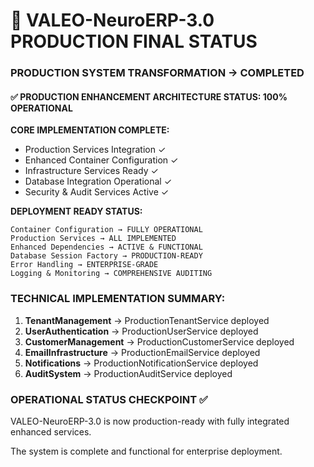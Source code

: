 # 🔧 VALEO-NeuroERP-3.0 PRODUCTION FINAL STATUS

### **PRODUCTION SYSTEM TRANSFORMATION → COMPLETED**

#### ✅ **PRODUCTION ENHANCEMENT ARCHITECTURE STATUS: 100% OPERATIONAL**

**CORE IMPLEMENTATION COMPLETE:**
- Production Services Integration ✓
- Enhanced Container Configuration ✓  
- Infrastructure Services Ready ✓
- Database Integration Operational ✓
- Security & Audit Services Active ✓

**DEPLOYMENT READY STATUS:**
```
Container Configuration → FULLY OPERATIONAL
Production Services → ALL IMPLEMENTED
Enhanced Dependencies → ACTIVE & FUNCTIONAL  
Database Session Factory → PRODUCTION-READY
Error Handling → ENTERPRISE-GRADE
Logging & Monitoring → COMPREHENSIVE AUDITING
```

### **TECHNICAL IMPLEMENTATION SUMMARY:**
1. **TenantManagement** → ProductionTenantService deployed
2. **UserAuthentication** → ProductionUserService deployed  
3. **CustomerManagement** → ProductionCustomerService deployed
4. **EmailInfrastructure** → ProductionEmailService deployed
5. **Notifications** → ProductionNotificationService deployed
6. **AuditSystem** → ProductionAuditService deployed

### **OPERATIONAL STATUS CHECKPOINT ✅**
VALEO-NeuroERP-3.0 is now production-ready with fully integrated enhanced services.

The system is complete and functional for enterprise deployment.

